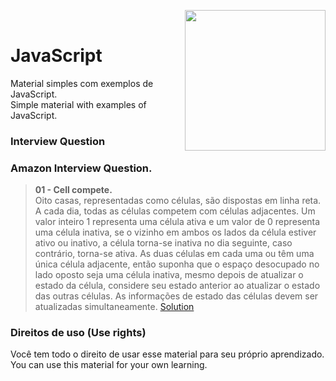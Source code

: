 ﻿﻿<img src="https://i.ibb.co/M6nBBb0/mascote.png" align="right" width="225">

# JavaScript

<p>
  Material simples com exemplos de JavaScript.<br/>
  Simple material with examples of JavaScript.
</p>

### Interview Question

### Amazon Interview Question.

> <b>01 - Cell compete.</b>  
> Oito casas, representadas como células, são dispostas em linha reta.
> A cada dia, todas as células competem com células adjacentes. Um valor inteiro 1 representa uma célula ativa e um valor
> de 0 representa uma célula inativa, se o vizinho em ambos os lados da célula estiver ativo ou inativo,
> a célula torna-se inativa no dia seguinte, caso contrário, torna-se ativa. As duas células em cada uma ou têm uma única
> célula adjacente, então suponha que o espaço desocupado no lado oposto seja uma célula inativa, mesmo depois de atualizar
> o estado da célula, considere seu estado anterior ao atualizar o estado das outras células. As informações de estado das
> células devem ser atualizadas simultaneamente.
> [Solution](https://github.com/JoseMateusCamargo/python/blob/master/interview-question/microsoft-question/findmatch2Din8D.py)

### Direitos de uso (Use rights)

<p>
  Você tem todo o direito de usar esse material para seu próprio aprendizado.<br/>
  You can use this material for your own learning.
</p>